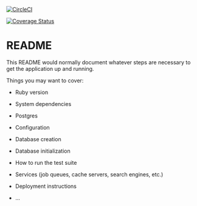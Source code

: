 [![CircleCI](https://circleci.com/gh/teencode-org/teencode-backend/tree/master.svg?style=svg)](https://circleci.com/gh/teencode-org/teencode-backend/tree/master)

[![Coverage Status](https://coveralls.io/repos/github/teencode-org/teencode-backend/badge.svg)](https://coveralls.io/github/teencode-org/teencode-backend)

# README

This README would normally document whatever steps are necessary to get the
application up and running.

Things you may want to cover:

* Ruby version

* System dependencies
- Postgres

* Configuration

* Database creation

* Database initialization

* How to run the test suite

* Services (job queues, cache servers, search engines, etc.)

* Deployment instructions

* ...
